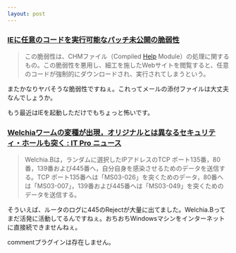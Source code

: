 ```yaml
---
layout: post
---
```

<h3><a href="http://internet.watch.impress.co.jp/cda/news/2004/02/25/2207.html">IEに任意のコードを実行可能なパッチ未公開の脆弱性</a></h3>
<blockquote><p>この脆弱性は、CHMファイル（Compiled <a href="/?page=Help" class="wikipage">Help</a> Module）の処理に関するもの。この脆弱性を悪用し、細工を施したWebサイトを閲覧すると、任意のコードが強制的にダウンロードされ、実行されてしまうという。</p>
</blockquote>
<p>またかなりヤバそうな脆弱性ですねぇ。これってメールの添付ファイルは大丈夫なんでしょうか。</p>
<p>もう最近はIEを起動しただけでもちょっと怖いです。</p>
<h3><a href="http://itpro.nikkeibp.co.jp/free/ITPro/NEWS/20040213/139817/index.shtml">Welchiaワームの変種が出現，オリジナルとは異なるセキュリティ・ホールも突く : IT Pro ニュース</a></h3>
<blockquote><p>Welchia.Bは，ランダムに選択したIPアドレスのTCP ポート135番，80番，139番および445番へ，自分自身を感染させるためのデータを送信する。TCP ポート135番へは「MS03-026」を突くためのデータ，80番へは「MS03-007」，139番および445番へは「MS03-049」を突くためのデータを送信する。</p>
</blockquote>
<p>そういえば、ルータのログに445のRejectが大量に出てました。Welchia.Bってまだ活発に活動してるんですねぇ。おちおちWindowsマシンをインターネットに直接続できませんねぇ。</p>
<p><span class="error">commentプラグインは存在しません。</span> </p>
